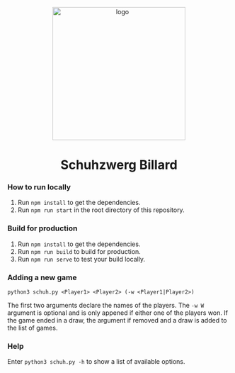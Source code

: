 <p align="center">
    <a href="https://schuhzwerg.com">
        <img src="static/img/logo.png" alt="logo" width="300">
    </a>
</p>

<h1 align="center">Schuhzwerg Billard</h1>

### How to run locally

1. Run `npm install` to get the dependencies.
2. Run `npm run start` in the root directory of this repository.

### Build for production

1. Run `npm install` to get the dependencies.
2. Run `npm run build` to build for production.
3. Run `npm run serve` to test your build locally.

### Adding a new game

`python3 schuh.py <Player1> <Player2> (-w <Player1|Player2>)`

The first two arguments declare the names of the players.
The `-w W` argument is optional and is only appened if either one of the players won.
If the game ended in a draw, the argument if removed and a draw is added to the list of games.

### Help

Enter `python3 schuh.py -h` to show a list of available options.
